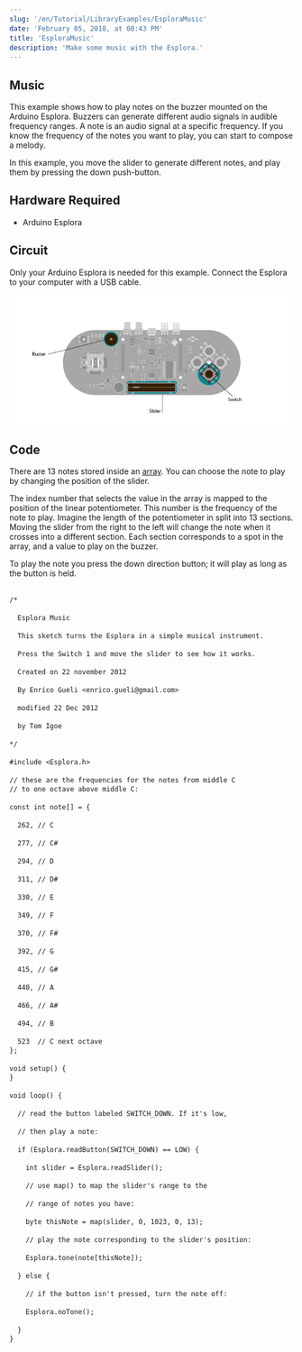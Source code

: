 ```yaml
---
slug: '/en/Tutorial/LibraryExamples/EsploraMusic'
date: 'February 05, 2018, at 08:43 PM'
title: 'EsploraMusic'
description: 'Make some music with the Esplora.'
---
```




## Music

This example shows how to play notes on the buzzer mounted on the Arduino Esplora. Buzzers can generate different audio signals in audible frequency ranges. A note is an audio signal at a specific frequency. If you know the frequency of the notes you want to play, you can start to compose a melody.

In this example, you move the slider to generate different notes, and play them by pressing the down push-button.

## Hardware Required

- Arduino Esplora

## Circuit

Only your Arduino Esplora is needed for this example. Connect the Esplora to your computer with a USB cable.

![slider to choose the note and push-button switch to play it](./assets/Esplora_Music.png)

 

## Code

There are 13 notes stored inside an [array](https://www.arduino.cc/reference/en/language/variables/data-types/array/). You can choose the note to play by changing the position of the slider.

The index number that selects the value in the array is mapped to the position of the linear potentiometer. This number is the frequency of the note to play. Imagine the length of the potentiometer in split into 13 sections. Moving the slider from the right to the left will change the note when it crosses into a different section. Each section corresponds to a spot in the array, and a value to play on the buzzer.

To play the note you press the down direction button; it will play as long as the button is held.

```arduino

/*

  Esplora Music

  This sketch turns the Esplora in a simple musical instrument.

  Press the Switch 1 and move the slider to see how it works.

  Created on 22 november 2012

  By Enrico Gueli <enrico.gueli@gmail.com>

  modified 22 Dec 2012

  by Tom Igoe

*/

#include <Esplora.h>

// these are the frequencies for the notes from middle C
// to one octave above middle C:

const int note[] = {

  262, // C

  277, // C#

  294, // D

  311, // D#

  330, // E

  349, // F

  370, // F#

  392, // G

  415, // G#

  440, // A

  466, // A#

  494, // B

  523  // C next octave
};

void setup() {
}

void loop() {

  // read the button labeled SWITCH_DOWN. If it's low,

  // then play a note:

  if (Esplora.readButton(SWITCH_DOWN) == LOW) {

    int slider = Esplora.readSlider();

    // use map() to map the slider's range to the

    // range of notes you have:

    byte thisNote = map(slider, 0, 1023, 0, 13);

    // play the note corresponding to the slider's position:

    Esplora.tone(note[thisNote]);

  } else {

    // if the button isn't pressed, turn the note off:

    Esplora.noTone();

  }
}
```
